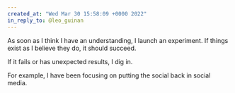 ```yaml
---
created_at: "Wed Mar 30 15:58:09 +0000 2022"
in_reply_to: @leo_guinan
---
```


As soon as I think I have an understanding, I launch an experiment. If things exist as I believe they do, it should succeed.

If it fails or has unexpected results, I dig in.

For example, I have been focusing on putting the social back in social media.